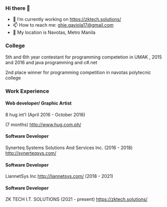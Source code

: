 ### Hi there 👋
- 🔭 I’m currently working on https://zktech.solutions/
- 📫 How to reach me: ghie.gaviola17@gmail.com
- :round_pushpin: My location is Navotas, Metro Manila

### College
5th and 6th year contestant for programming competetion in UMAK , 2015 and 2016 and java programming and c#.net
 
2nd place winner for programming competition in navotas polytecnic college

### Work Experience
#### Web developer/ Graphic Artist
8 hug int'l (April 2016 - October 2016)

(7 months)
http://www.hug.com.ph/

#### Software Developer
Synerteq Systems Solutions And Services Inc. (2016 - 2018)
http://synerteqsys.com/

#### Software Developer
LiannetSys Inc
http://liannetsys.com/ (2018 - 2021)

#### Software Developer
ZK TECH I.T. SOLUTIONS (2021 - present)
https://zktech.solutions/


<!--
**argiegaviola17/argiegaviola17** is a ✨ _special_ ✨ repository because its `README.md` (this file) appears on your GitHub profile.

Here are some ideas to get you started:

- 🔭 I’m currently working on ...
- 🌱 I’m currently learning ...
- 👯 I’m looking to collaborate on ...
- 🤔 I’m looking for help with ...
- 💬 Ask me about ...
- 📫 How to reach me: ...
- 😄 Pronouns: ...
- ⚡ Fun fact: ...
-->
